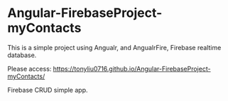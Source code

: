 # Angular-FirebaseProject-myContacts

This is a simple project using Angualr, and AngualrFire, Firebase realtime database.

Please access: https://tonyliu0716.github.io/Angular-FirebaseProject-myContacts/

Firebase CRUD simple app.
